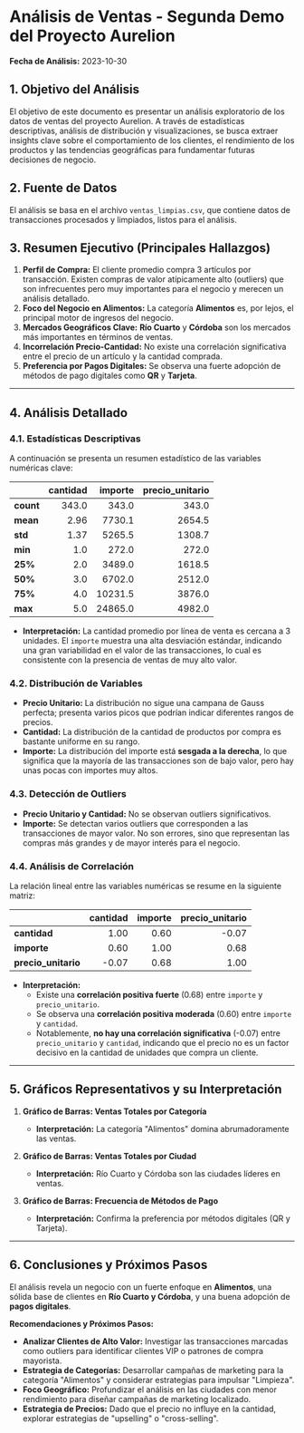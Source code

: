# Análisis de Ventas - Segunda Demo del Proyecto Aurelion

**Fecha de Análisis:** 2023-10-30

## 1. Objetivo del Análisis

El objetivo de este documento es presentar un análisis exploratorio de los datos de ventas del proyecto Aurelion. A través de estadísticas descriptivas, análisis de distribución y visualizaciones, se busca extraer insights clave sobre el comportamiento de los clientes, el rendimiento de los productos y las tendencias geográficas para fundamentar futuras decisiones de negocio.

## 2. Fuente de Datos

El análisis se basa en el archivo `ventas_limpias.csv`, que contiene datos de transacciones procesados y limpiados, listos para el análisis.

## 3. Resumen Ejecutivo (Principales Hallazgos)

1.  **Perfil de Compra:** El cliente promedio compra 3 artículos por transacción. Existen compras de valor atípicamente alto (outliers) que son infrecuentes pero muy importantes para el negocio y merecen un análisis detallado.
2.  **Foco del Negocio en Alimentos:** La categoría **Alimentos** es, por lejos, el principal motor de ingresos del negocio.
3.  **Mercados Geográficos Clave:** **Río Cuarto** y **Córdoba** son los mercados más importantes en términos de ventas.
4.  **Incorrelación Precio-Cantidad:** No existe una correlación significativa entre el precio de un artículo y la cantidad comprada.
5.  **Preferencia por Pagos Digitales:** Se observa una fuerte adopción de métodos de pago digitales como **QR** y **Tarjeta**.

---

## 4. Análisis Detallado

### 4.1. Estadísticas Descriptivas

A continuación se presenta un resumen estadístico de las variables numéricas clave:

| | cantidad | importe | precio_unitario |
|:---|---:|---:|---:|
| **count** | 343.0 | 343.0 | 343.0 |
| **mean** | 2.96 | 7730.1 | 2654.5 |
| **std** | 1.37 | 5265.5 | 1308.7 |
| **min** | 1.0 | 272.0 | 272.0 |
| **25%** | 2.0 | 3489.0 | 1618.5 |
| **50%** | 3.0 | 6702.0 | 2512.0 |
| **75%** | 4.0 | 10231.5 | 3876.0 |
| **max** | 5.0 | 24865.0 | 4982.0 |

- **Interpretación:** La cantidad promedio por línea de venta es cercana a 3 unidades. El `importe` muestra una alta desviación estándar, indicando una gran variabilidad en el valor de las transacciones, lo cual es consistente con la presencia de ventas de muy alto valor.

### 4.2. Distribución de Variables

- **Precio Unitario:** La distribución no sigue una campana de Gauss perfecta; presenta varios picos que podrían indicar diferentes rangos de precios.
- **Cantidad:** La distribución de la cantidad de productos por compra es bastante uniforme en su rango.
- **Importe:** La distribución del importe está **sesgada a la derecha**, lo que significa que la mayoría de las transacciones son de bajo valor, pero hay unas pocas con importes muy altos.

### 4.3. Detección de Outliers

- **Precio Unitario y Cantidad:** No se observan outliers significativos.
- **Importe:** Se detectan varios outliers que corresponden a las transacciones de mayor valor. No son errores, sino que representan las compras más grandes y de mayor interés para el negocio.

### 4.4. Análisis de Correlación

La relación lineal entre las variables numéricas se resume en la siguiente matriz:

| | cantidad | importe | precio_unitario |
|:---|---:|---:|---:|
| **cantidad** | 1.00 | 0.60 | -0.07 |
| **importe** | 0.60 | 1.00 | 0.68 |
| **precio_unitario**| -0.07| 0.68 | 1.00 |

- **Interpretación:**
    - Existe una **correlación positiva fuerte** (0.68) entre `importe` y `precio_unitario`.
    - Se observa una **correlación positiva moderada** (0.60) entre `importe` y `cantidad`.
    - Notablemente, **no hay una correlación significativa** (-0.07) entre `precio_unitario` y `cantidad`, indicando que el precio no es un factor decisivo en la cantidad de unidades que compra un cliente.

---

## 5. Gráficos Representativos y su Interpretación

1.  **Gráfico de Barras: Ventas Totales por Categoría**
    - **Interpretación:** La categoría "Alimentos" domina abrumadoramente las ventas.

2.  **Gráfico de Barras: Ventas Totales por Ciudad**
    - **Interpretación:** Río Cuarto y Córdoba son las ciudades líderes en ventas.

3.  **Gráfico de Barras: Frecuencia de Métodos de Pago**
    - **Interpretación:** Confirma la preferencia por métodos digitales (QR y Tarjeta).

---

## 6. Conclusiones y Próximos Pasos

El análisis revela un negocio con un fuerte enfoque en **Alimentos**, una sólida base de clientes en **Río Cuarto y Córdoba**, y una buena adopción de **pagos digitales**.

**Recomendaciones y Próximos Pasos:**

- **Analizar Clientes de Alto Valor:** Investigar las transacciones marcadas como outliers para identificar clientes VIP o patrones de compra mayorista.
- **Estrategia de Categorías:** Desarrollar campañas de marketing para la categoría "Alimentos" y considerar estrategias para impulsar "Limpieza".
- **Foco Geográfico:** Profundizar el análisis en las ciudades con menor rendimiento para diseñar campañas de marketing localizado.
- **Estrategia de Precios:** Dado que el precio no influye en la cantidad, explorar estrategias de "upselling" o "cross-selling".
